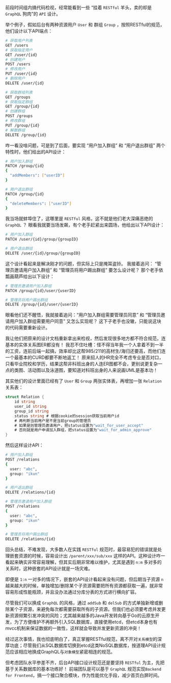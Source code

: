 前段时间组内搞代码检视，经常能看到一些 “挂着 `RESTful` 羊头，卖的却是 `GraphQL` 狗肉”的 `API` 设计。

举个例子，假如后台有两种资源用户 `User` 和 群组 `Group` ，按照RESTful的规范，他们设计以下API端点：

```sh
# 获取用户列表
GET /users
# 获取指定用户
GET /user/{id}
# 创建用户
POST /users
# 修改用户
PUT /user/{id}
# 删除用户
DELETE /user/{id}

# 获取群组列表
GET /groups
# 获取指定群组
GET /group/{id}
# 创建群组
POST /groups
# 修改群组
PUT /group/{id}
# 解散群组
DELETE /group/{id}
```

咋一看没啥问题，可是到了后面，要实现 “用户加入群组” 和 “用户退出群组” 两个特性时，他们给出的API设计：

```sh
# 用户加入群组
PATCH /group/{id}
{
  "addMembers": ["userID"]
}

# 用户退出群组
PATCH /group/{id}
{
  "deleteMembers": ["userID"]
}
```

我当场就蚌埠住了，这哪里是 `RESTful` 风格，这不就是他们老大深痛恶绝的 `GraphQL` ？
眼看我就要当场发飙，有个老手赶紧出来圆场，他给出以下API设计：

```sh
# 用户加入群组
PATCH /user/{id}/group/{groupID}

# 用户退出群组
DELETE /user/{id}/group/{groupID}
```

这个设计看起来是解决刚才的问题，但实际上只是掩耳盗铃。
我接着追问： “管理员邀请用户加入群组” 和 “管理员将用户踢出群组” 要怎么设计呢？
那个老手依瓢画葫芦给出以下设计：

```sh
# 管理员邀请用户加入群组
PATCH /group/{id}/user/{userID}

# 管理员将用户踢出群组
DELETE /group/{id}/user/{userID}
```
眼看他们还不醒悟，我就接着追问：“用户加入群组需要管理员同意” 和 “管理员邀请用户加入群组需要用户同意” 又怎么实现呢？
这下子老手也没辙，只能说这块的代码需要重新设计。

我让他们把原来的设计文档重新拿出来检视，然后发现很多地方都不符合规范，连基本的实体关系图ER都没有！
我忍不住吐槽：怪不得当年我一个人拿着不到一半的工资，连前后端一起搞，效率却比这帮985/211的高材生/海归还要高，而他们连一个最基本的CURD都要不断地返工！
原来招人的HR完全不考虑专业是否对口，只看毕业院校和学历，结果这帮非科班出身的人连ER图都不会，更别说更复杂一点的类图、活动图以及泳道图，要知道对科班出身的人来说画UML是基本功！

其实他们的设计里面已经有了 `User` 和 `Group` 两张实体表，再增加一张 `Relation` 关系表：

```go
struct Relation {
    id string
    user_id string
    group_id string
    status string # 根据cookie的session获取当前用户id
    # 再判断当前用户是不是当前group的管理员
    # 如果是则管理员邀请用户，把status设置为"wait_for_user_accept"
    # 否则就是用户申请加入群组，把status设置为"wait_for_admin_approve"
}
```

然后这样设计API：

```sh
# 用户加入群组
POST /relations
{
  user: "abc",
  group: "ikun"
}

# 用户退出群组
DELETE /relations/{id}

# 管理员邀请用户加入群组
POST /relations
{
  user: "abc",
  group: "ikun"
}

# 管理员将用户踢出群组
DELETE /relations/{id}
```

回头总结，不难发现，大多数人在实践 `RESTful` 规范时，最容易犯的错误就是处理嵌套资源的时候，容易设计出 `/parent/xxx/sub/xxx` 这样的API。这种设计咋一看起来确实非常容易理解，但其实后期非常难以维护，尤其是遇到 `n:m` 多对多的关系时，这种嵌套的API设计就是一场灾难。


即便是 `1:n` 一对多的情况下，嵌套的API设计看起来没有问题，但后期当子资源 `n` 越来越大的时候，单独增加/删除某个子资源需要把所有资源都获取一遍，就非常容易形成性能瓶颈，并且没办法通过分库分表的方式进行横向扩容。


尽管我们可以换成 `GraphQL` 的风格，通过 `addSub` 和 `delSub` 的方式单独新增或删除某个子资源，来避免每次都需要获取所有的子资源。但我们也必须要考虑并发更新资源频繁引发冲突的风险；尤其越来越多的Java开发转向基于Go的云原生开发，为了方便维护不再额外引入SQL数据库，直接使用etcd，但etcd本身也有mvcc机制来保证数据的一致性，这样就会导致并发更新资源的冲突！


经过这次事情，我也彻底明白了，真正掌握RESTful规范，离不开对`关系模型`的深厚功底；尽管我们从SQL数据库切换到etcd这类NoSQL数据库，按道理API设计规范应该相应地换成GraphQL与`对象模型`紧密相连的规范。


但考虑团队水平参差不齐，后台API接口设计规范还是要坚持 `RESTful` 为主，先把基于关系数据库的基本功练好！
前端团队是可以基于 `GraphQL` 规范实现`Backend for Frontend`，搞一个接口聚合模块，作为性能优化手段，减少首页白屏时间。